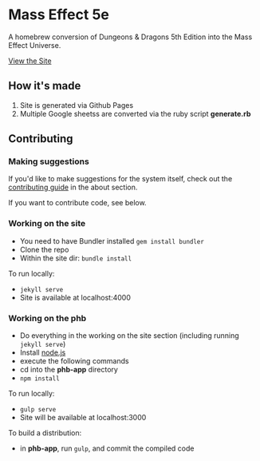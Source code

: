 # Mass Effect 5e
A homebrew conversion of Dungeons & Dragons 5th Edition into the Mass Effect Universe.

 [View the Site](https://queryluke.github.io/masseffect-5e)
 
 ## How it's made
 
 1. Site is generated via Github Pages
 2. Multiple Google sheetss are converted via the ruby script **generate.rb**
 
 ## Contributing
 
 ### Making suggestions
 
 If you'd like to make suggestions for the system itself, check out the [contributing guide](http://queryluke.github.io/masseffect-5e/about) 
 in the about section.
 
 If you want to contribute code, see below.
 
 ### Working on the site
 * You need to have Bundler installed `gem install bundler`
 * Clone the repo
 * Within the site dir: `bundle install`
 
 To run locally:
 
 * `jekyll serve`
 * Site is available at localhost:4000
 
 ### Working on the phb
  * Do everything in the working on the site section (including running `jekyll serve`)
  * Install [node.js](https://nodejs.org/en/)
  * execute the following commands
  * cd into the **phb-app** directory
  * `npm install`
  
To run locally:
 * `gulp serve`
 * Site will be available at localhost:3000

To build a distribution:
* in **phb-app**, run `gulp`, and commit the compiled code
